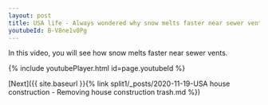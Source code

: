 ```yaml
---
layout: post
title: USA life - Always wondered why snow melts faster near sewer vent outs
youtubeId: B-V8ne1v0Pg
---
```

 
In this video, you will see how snow melts faster near sewer vents.
 
 
 


{% include youtubePlayer.html id=page.youtubeId %}
 
 
[Next]({{ site.baseurl }}{% link split1/_posts/2020-11-19-USA house construction - Removing house construction trash.md %})
